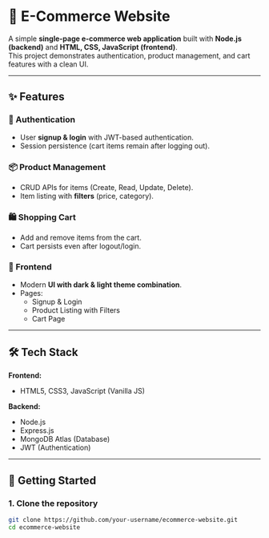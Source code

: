 # 🛒 E-Commerce Website

A simple **single-page e-commerce web application** built with **Node.js (backend)** and **HTML, CSS, JavaScript (frontend)**.  
This project demonstrates authentication, product management, and cart features with a clean UI.

---

## ✨ Features

### 🔐 Authentication
- User **signup & login** with JWT-based authentication.
- Session persistence (cart items remain after logging out).

### 📦 Product Management
- CRUD APIs for items (Create, Read, Update, Delete).
- Item listing with **filters** (price, category).

### 🛍️ Shopping Cart
- Add and remove items from the cart.
- Cart persists even after logout/login.

### 🎨 Frontend
- Modern **UI with dark & light theme combination**.
- Pages:
  - Signup & Login
  - Product Listing with Filters
  - Cart Page

---

## 🛠️ Tech Stack

**Frontend:**
- HTML5, CSS3, JavaScript (Vanilla JS)

**Backend:**
- Node.js
- Express.js
- MongoDB Atlas (Database)
- JWT (Authentication)

---

## 🚀 Getting Started

### 1. Clone the repository
```bash
git clone https://github.com/your-username/ecommerce-website.git
cd ecommerce-website

